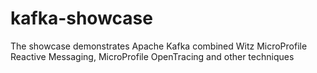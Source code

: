 # kafka-showcase
The showcase demonstrates Apache Kafka combined Witz MicroProfile Reactive Messaging, MicroProfile OpenTracing and other techniques
